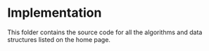# Implementation 

This folder contains the source code for all the algorithms and data structures listed on the home page.